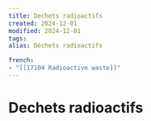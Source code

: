 ```yaml
---
title: Dechets radioactifs
created: 2024-12-01
modified: 2024-12-01
tags: 
alias: Déchets radioactifs

french:
- "[[17104 Radioactive waste]]"
---
```

# Dechets radioactifs
